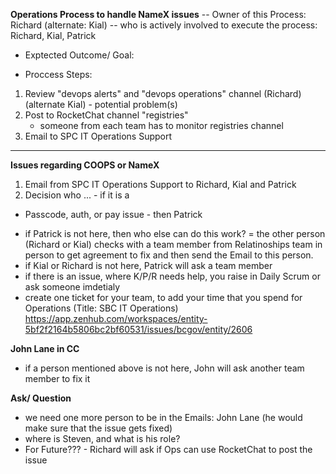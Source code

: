 **Operations Process to handle NameX issues**
-- Owner of this Process: Richard (alternate: Kial)
-- who is actively involved to execute the process: Richard, Kial, Patrick

* Exptected Outcome/ Goal: 

* Proccess Steps:
1. Review "devops alerts" and "devops operations" channel (Richard) (alternate Kial) - potential problem(s)
2. Post to RocketChat channel "registries" 
   - someone from each team has to monitor registries channel 
3. Email to SPC IT Operations Support 


----
**Issues regarding COOPS or NameX**
1. Email from SPC IT Operations Support to Richard, Kial and Patrick 
2. Decision who ... - if it is a 
* Passcode, auth, or pay issue - then Patrick 
- if Patrick is not here, then who else can do this work? = the other person (Richard or Kial) checks with a team member from Relatinoships team in person to get agreement to fix and then send the Email to this person. 
- if Kial or Richard is not here, Patrick will ask a team member 
- if there is an issue, where K/P/R needs help, you raise in Daily Scrum or ask someone imdetialy 
- create one ticket for your team, to add your time that you spend for Operations (Title: SBC IT Operations)
https://app.zenhub.com/workspaces/entity-5bf2f2164b5806bc2bf60531/issues/bcgov/entity/2606

**John Lane in CC**
- if a person mentioned above is not here, John will ask another team member to fix it

**Ask/ Question**
* we need one more person to be in the Emails: John Lane (he would make sure that the issue gets fixed)
* where is Steven, and what is his role?
* For Future??? - Richard will ask if Ops can use RocketChat to post the issue
